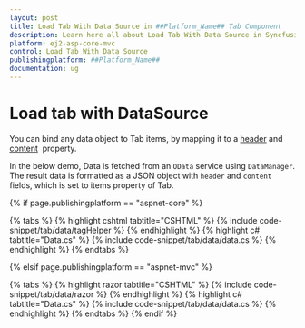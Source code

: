 ```yaml
---
layout: post
title: Load Tab With Data Source in ##Platform_Name## Tab Component
description: Learn here all about Load Tab With Data Source in Syncfusion ##Platform_Name## Tab component and more.
platform: ej2-asp-core-mvc
control: Load Tab With Data Source
publishingplatform: ##Platform_Name##
documentation: ug
---
```



# Load tab with DataSource

You can bind any data object to Tab items, by mapping it to a [header](https://help.syncfusion.com/cr/cref_files/aspnetcore-js2/aspnetcore/Syncfusion.EJ2~Syncfusion.EJ2.Navigations.TabHeader.html) and [content](https://help.syncfusion.com/cr/cref_files/aspnetcore-js2/aspnetcore/Syncfusion.EJ2~Syncfusion.EJ2.Navigations.TabTabItem~Content.html)&nbsp; property.

In the below demo, Data is fetched from an `OData` service using `DataManager`. The result data is formatted as a JSON object with `header` and `content` fields, which is set to items property of Tab.

{% if page.publishingplatform == "aspnet-core" %}

{% tabs %}
{% highlight cshtml tabtitle="CSHTML" %}
{% include code-snippet/tab/data/tagHelper %}
{% endhighlight %}
{% highlight c# tabtitle="Data.cs" %}
{% include code-snippet/tab/data/data.cs %}
{% endhighlight %}
{% endtabs %}

{% elsif page.publishingplatform == "aspnet-mvc" %}

{% tabs %}
{% highlight razor tabtitle="CSHTML" %}
{% include code-snippet/tab/data/razor %}
{% endhighlight %}
{% highlight c# tabtitle="Data.cs" %}
{% include code-snippet/tab/data/data.cs %}
{% endhighlight %}
{% endtabs %}
{% endif %}


